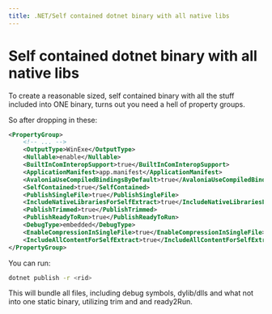 ```yaml
---
title: .NET/Self contained dotnet binary with all native libs
---
```


Self contained dotnet binary with all native libs
===

To create a reasonable sized, self contained binary with all the stuff included into ONE binary, turns out you need a hell of property groups.

So after dropping in these:
```xml
<PropertyGroup>
    <!-- ... -->
    <OutputType>WinExe</OutputType>
    <Nullable>enable</Nullable>
    <BuiltInComInteropSupport>true</BuiltInComInteropSupport>
    <ApplicationManifest>app.manifest</ApplicationManifest>
    <AvaloniaUseCompiledBindingsByDefault>true</AvaloniaUseCompiledBindingsByDefault>
    <SelfContained>true</SelfContained>
    <PublishSingleFile>true</PublishSingleFile>
    <IncludeNativeLibrariesForSelfExtract>true</IncludeNativeLibrariesForSelfExtract>
    <PublishTrimmed>true</PublishTrimmed>
    <PublishReadyToRun>true</PublishReadyToRun>
    <DebugType>embedded</DebugType>
    <EnableCompressionInSingleFile>true</EnableCompressionInSingleFile>
    <IncludeAllContentForSelfExtract>true</IncludeAllContentForSelfExtract>
</PropertyGroup>
```

You can run:

```sh
dotnet publish -r <rid>
```

This will bundle all files, including debug symbols, dylib/dlls and what not into one static binary, utilizing trim and and ready2Run.
